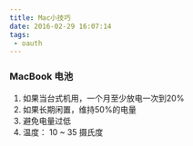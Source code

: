 ```yaml
---
title: Mac小技巧
date: 2016-02-29 16:07:14
tags:
 - oauth
---
```


### MacBook 电池
1. 如果当台式机用，一个月至少放电一次到20%
2. 如果长期闲置，维持50%的电量
3. 避免电量过低
4. 温度： 10 ~ 35 摄氏度
